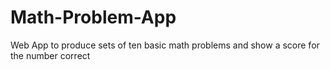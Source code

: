# Math-Problem-App
Web App to produce sets of ten basic math problems and show a score for the number correct
